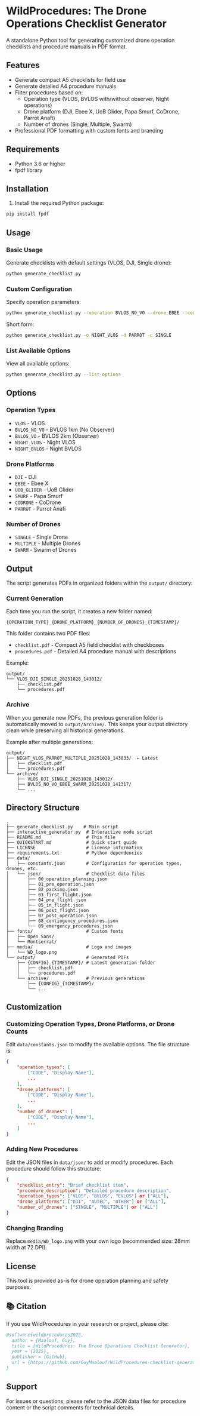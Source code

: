 # WildProcedures: The Drone Operations Checklist Generator

A standalone Python tool for generating customized drone operation checklists and procedure manuals in PDF format.

## Features

- Generate compact A5 checklists for field use
- Generate detailed A4 procedure manuals
- Filter procedures based on:
  - Operation type (VLOS, BVLOS with/without observer, Night operations)
  - Drone platform (DJI, Ebee X, UoB Glider, Papa Smurf, CoDrone, Parrot Anafi)
  - Number of drones (Single, Multiple, Swarm)
- Professional PDF formatting with custom fonts and branding

## Requirements

- Python 3.6 or higher
- fpdf library

## Installation

1. Install the required Python package:
```bash
pip install fpdf
```

## Usage

### Basic Usage

Generate checklists with default settings (VLOS, DJI, Single drone):
```bash
python generate_checklist.py
```

### Custom Configuration

Specify operation parameters:
```bash
python generate_checklist.py --operation BVLOS_NO_VO --drone EBEE --count MULTIPLE
```

Short form:
```bash
python generate_checklist.py -o NIGHT_VLOS -d PARROT -c SINGLE
```

### List Available Options

View all available options:
```bash
python generate_checklist.py --list-options
```

## Options

### Operation Types
- `VLOS` - VLOS
- `BVLOS_NO_VO` - BVLOS 1km (No Observer)
- `BVLOS_VO` - BVLOS 2km (Observer)
- `NIGHT_VLOS` - Night VLOS
- `NIGHT_BVLOS` - Night BVLOS

### Drone Platforms
- `DJI` - DJI
- `EBEE` - Ebee X
- `UOB_GLIDER` - UoB Glider
- `SMURF` - Papa Smurf
- `CODRONE` - CoDrone
- `PARROT` - Parrot Anafi

### Number of Drones
- `SINGLE` - Single Drone
- `MULTIPLE` - Multiple Drones
- `SWARM` - Swarm of Drones

## Output

The script generates PDFs in organized folders within the `output/` directory:

### Current Generation
Each time you run the script, it creates a new folder named:
```
{OPERATION_TYPE}_{DRONE_PLATFORM}_{NUMBER_OF_DRONES}_{TIMESTAMP}/
```

This folder contains two PDF files:
- `checklist.pdf` - Compact A5 field checklist with checkboxes
- `procedures.pdf` - Detailed A4 procedure manual with descriptions

Example:
```
output/
└── VLOS_DJI_SINGLE_20251028_143012/
    ├── checklist.pdf
    └── procedures.pdf
```

### Archive
When you generate new PDFs, the previous generation folder is automatically moved to `output/archive/`. This keeps your output directory clean while preserving all historical generations.

Example after multiple generations:
```
output/
├── NIGHT_VLOS_PARROT_MULTIPLE_20251028_143033/  ← Latest
│   ├── checklist.pdf
│   └── procedures.pdf
└── archive/
    ├── VLOS_DJI_SINGLE_20251028_143012/
    ├── BVLOS_NO_VO_EBEE_SWARM_20251028_141317/
    └── ...
```

## Directory Structure

```
.
├── generate_checklist.py    # Main script
├── interactive_generator.py  # Interactive mode script
├── README.md                 # This file
├── QUICKSTART.md             # Quick start guide
├── LICENSE                   # License information
├── requirements.txt          # Python dependencies
├── data/
│   ├── constants.json        # Configuration for operation types, drones, etc.
│   └── json/                 # Checklist data files
│       ├── 00_operation_planning.json
│       ├── 01_pre_operation.json
│       ├── 02_packing.json
│       ├── 03_first_flight.json
│       ├── 04_pre_flight.json
│       ├── 05_in_flight.json
│       ├── 06_post_flight.json
│       ├── 07_post_operation.json
│       ├── 08_contingency_procedures.json
│       └── 09_emergency_procedures.json
├── fonts/                    # Custom fonts
│   ├── Open_Sans/
│   └── Montserrat/
├── media/                    # Logo and images
│   └── WD_logo.png
└── output/                   # Generated PDFs
    ├── {CONFIG}_{TIMESTAMP}/ # Latest generation folder
    │   ├── checklist.pdf
    │   └── procedures.pdf
    └── archive/              # Previous generations
        ├── {CONFIG}_{TIMESTAMP}/
        └── ...
```

## Customization

### Customizing Operation Types, Drone Platforms, or Drone Counts

Edit `data/constants.json` to modify the available options. The file structure is:

```json
{
    "operation_types": [
        ["CODE", "Display Name"],
        ...
    ],
    "drone_platforms": [
        ["CODE", "Display Name"],
        ...
    ],
    "number_of_drones": [
        ["CODE", "Display Name"],
        ...
    ]
}
```

### Adding New Procedures

Edit the JSON files in `data/json/` to add or modify procedures. Each procedure should follow this structure:

```json
{
    "checklist_entry": "Brief checklist item",
    "procedure_description": "Detailed procedure description",
    "operation_types": ["VLOS", "BVLOS", "EVLOS"] or ["ALL"],
    "drone_platforms": ["DJI", "AUTEL", "OTHER"] or ["ALL"],
    "number_of_drones": ["SINGLE", "MULTIPLE"] or ["ALL"]
}
```

### Changing Branding

Replace `media/WD_logo.png` with your own logo (recommended size: 28mm width at 72 DPI).

## License

This tool is provided as-is for drone operation planning and safety purposes.

## 📚 Citation

If you use WildProcedures in your research or project, please cite:

```bibtex
@software{wildprocedures2025,
  author = {Maalouf, Guy},
  title = {WildProcedures: The Drone Operations Checklist Generator},
  year = {2025},
  publisher = {GitHub},
  url = {https://github.com/GuyMaalouf/WildProcedures-checklist-generator/}
}
```

## Support

For issues or questions, please refer to the JSON data files for procedure content or the script comments for technical details.
